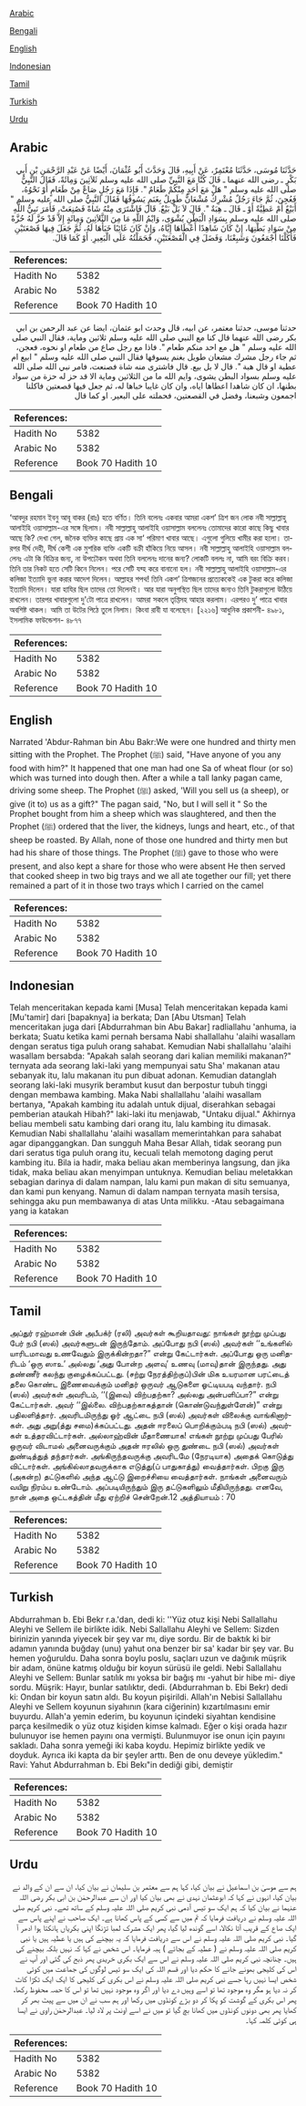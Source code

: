 [Arabic](#arabic)

[Bengali](#bengali)

[English](#english)

[Indonesian](#indonesian)

[Tamil](#tamil)

[Turkish](#turkish)

[Urdu](#urdu)

## Arabic


<div dir="rtl" lang="ar" style={{fontSize:'larger',backgroundColor:'#f8f9fa',padding:20}}>
حَدَّثَنَا مُوسَى، حَدَّثَنَا مُعْتَمِرٌ، عَنْ أَبِيهِ، قَالَ وَحَدَّثَ أَبُو عُثْمَانَ، أَيْضًا عَنْ عَبْدِ الرَّحْمَنِ بْنِ أَبِي بَكْرٍ ـ رضى الله عنهما ـ قَالَ كُنَّا مَعَ النَّبِيِّ صلى الله عليه وسلم ثَلاَثِينَ وَمِائَةً، فَقَالَ النَّبِيُّ صلى الله عليه وسلم ‏"‏ هَلْ مَعَ أَحَدٍ مِنْكُمْ طَعَامٌ ‏"‏‏.‏ فَإِذَا مَعَ رَجُلٍ صَاعٌ مِنْ طَعَامٍ أَوْ نَحْوُهُ، فَعُجِنَ، ثُمَّ جَاءَ رَجُلٌ مُشْرِكٌ مُشْعَانٌّ طَوِيلٌ بِغَنَمٍ يَسُوقُهَا فَقَالَ النَّبِيُّ صلى الله عليه وسلم ‏"‏ أَبَيْعٌ أَمْ عَطِيَّةٌ أَوْ ـ قَالَ ـ هِبَةٌ ‏"‏‏.‏ قَالَ لاَ بَلْ بَيْعٌ‏.‏ قَالَ فَاشْتَرَى مِنْهُ شَاةً فَصُنِعَتْ، فَأَمَرَ نَبِيُّ اللَّهِ صلى الله عليه وسلم بِسَوَادِ الْبَطْنِ يُشْوَى، وَايْمُ اللَّهِ مَا مِنَ الثَّلاَثِينَ وَمِائَةٍ إِلاَّ قَدْ حَزَّ لَهُ حُزَّةً مِنْ سَوَادِ بَطْنِهَا، إِنْ كَانَ شَاهِدًا أَعْطَاهَا إِيَّاهُ، وَإِنْ كَانَ غَائِبًا خَبَأَهَا لَهُ، ثُمَّ جَعَلَ فِيهَا قَصْعَتَيْنِ فَأَكَلْنَا أَجْمَعُونَ وَشَبِعْنَا، وَفَضَلَ فِي الْقَصْعَتَيْنِ، فَحَمَلْتُهُ عَلَى الْبَعِيرِ‏.‏ أَوْ كَمَا قَالَ‏.‏
</div>
<div style={{backgroundColor:'#f8f9fa',padding:20, marginBottom: 10}}><table> <thead> <tr> <th>References:</th> <th></th> </tr> </thead> <tbody><tr><td>Hadith No</td><td>5382</td></tr><tr><td>Arabic No</td><td>5382</td></tr><tr><td>Reference</td><td>Book 70 Hadith 10</td></tr></tbody></table></div>


<div dir="rtl" lang="ar" style={{fontSize:'larger',backgroundColor:'#f8f9fa',padding:20}}>
حدثنا موسى، حدثنا معتمر، عن ابيه، قال وحدث ابو عثمان، ايضا عن عبد الرحمن بن ابي بكر رضى الله عنهما قال كنا مع النبي صلى الله عليه وسلم ثلاثين وماية، فقال النبي صلى الله عليه وسلم " هل مع احد منكم طعام ". فاذا مع رجل صاع من طعام او نحوه، فعجن، ثم جاء رجل مشرك مشعان طويل بغنم يسوقها فقال النبي صلى الله عليه وسلم " ابيع ام عطية او قال هبة ". قال لا بل بيع. قال فاشترى منه شاة فصنعت، فامر نبي الله صلى الله عليه وسلم بسواد البطن يشوى، وايم الله ما من الثلاثين وماية الا قد حز له حزة من سواد بطنها، ان كان شاهدا اعطاها اياه، وان كان غايبا خباها له، ثم جعل فيها قصعتين فاكلنا اجمعون وشبعنا، وفضل في القصعتين، فحملته على البعير. او كما قال
</div>
<div style={{backgroundColor:'#f8f9fa',padding:20, marginBottom: 10}}><table> <thead> <tr> <th>References:</th> <th></th> </tr> </thead> <tbody><tr><td>Hadith No</td><td>5382</td></tr><tr><td>Arabic No</td><td>5382</td></tr><tr><td>Reference</td><td>Book 70 Hadith 10</td></tr></tbody></table></div>

## Bengali


<div dir="ltr" lang="bn" style={{fontSize:'larger',backgroundColor:'#f8f9fa',padding:20}}>
‘আবদুর রহমান ইবনু আবূ বাকর (রাঃ) হতে বর্ণিত। তিনি বলেনঃ একবার আমরা একশ’ ত্রিশ জন লোক নবী সাল্লাল্লাহু আলাইহি ওয়াসাল্লাম-এর সঙ্গে ছিলাম। নবী সাল্লাল্লাহু আলাইহি ওয়াসাল্লাম বললেনঃ তোমাদের কারো কাছে কিছু খাবার আছে কি? দেখা গেল, জনৈক ব্যক্তির কাছে প্রায় এক সা‘ পরিমাণ খাবার আছে। এগুলো গুলিয়ে খামীর করা হলো। তারপর দীর্ঘ দেহী, দীর্ঘ কেশী এক মুশরিক ব্যক্তি একটি বক্রী হাঁকিয়ে নিয়ে আসল। নবী সাল্লাল্লাহু আলাইহি ওয়াসাল্লাম বললেনঃ এটা কি বিক্রির জন্য, না উপঢৌকন অথবা তিনি বললেনঃ দানের জন্য? লোকটি বললঃ না, আমি বরং বিক্রি করব। তিনি তার নিকট হতে সেটি কিনে নিলেন। পরে সেটি যব্হ করে বানানো হল। নবী সাল্লাল্লাহু আলাইহি ওয়াসাল্লাম-এর কলিজা ইত্যাদি ভুনা করার আদেশ দিলেন। আল্লাহর শপথ! তিনি একশ’ ত্রিশজনের প্রত্যেককেই এক টুকরা করে কলিজা ইত্যাদি দিলেন। যারা হাযির ছিল তাদের তো দিলেনই। আর যারা অনুপস্থিত ছিল তাদের জন্যও তিনি টুকরাগুলো উঠিয়ে রাখলেন। তারপর খাবারগুলো দু'টো পাত্রে রাখলেন। আমরা সকলে তৃপ্তিসহ আহার করলাম। এরপরও দু’ পাত্রে খাবার অবশিষ্ট থাকল। আমি তা উটের পিঠে তুলে নিলাম। কিংবা রাবী যা বলেছেন। [২২১৬] আধুনিক প্রকাশনী- ৪৯৮১, ইসলামিক ফাউন্ডেশন- ৪৮৭৭
</div>
<div style={{backgroundColor:'#f8f9fa',padding:20, marginBottom: 10}}><table> <thead> <tr> <th>References:</th> <th></th> </tr> </thead> <tbody><tr><td>Hadith No</td><td>5382</td></tr><tr><td>Arabic No</td><td>5382</td></tr><tr><td>Reference</td><td>Book 70 Hadith 10</td></tr></tbody></table></div>

## English


<div dir="ltr" lang="en" style={{fontSize:'larger',backgroundColor:'#f8f9fa',padding:20}}>
Narrated 'Abdur-Rahman bin Abu Bakr:We were one hundred and thirty men sitting with the Prophet. The Prophet (ﷺ) said, "Have anyone of you any food with him?" It happened that one man had one Sa of wheat flour (or so) which was turned into dough then. After a while a tall lanky pagan came, driving some sheep. The Prophet (ﷺ) asked, 'Will you sell us (a sheep), or give (it to) us as a gift?" The pagan said, "No, but I will sell it " So the Prophet bought from him a sheep which was slaughtered, and then the Prophet (ﷺ) ordered that the liver, the kidneys, lungs and heart, etc., of that sheep be roasted. By Allah, none of those one hundred and thirty men but had his share of those things. The Prophet (ﷺ) gave to those who were present, and also kept a share for those who were absent He then served that cooked sheep in two big trays and we all ate together our fill; yet there remained a part of it in those two trays which I carried on the camel
</div>
<div style={{backgroundColor:'#f8f9fa',padding:20, marginBottom: 10}}><table> <thead> <tr> <th>References:</th> <th></th> </tr> </thead> <tbody><tr><td>Hadith No</td><td>5382</td></tr><tr><td>Arabic No</td><td>5382</td></tr><tr><td>Reference</td><td>Book 70 Hadith 10</td></tr></tbody></table></div>

## Indonesian


<div dir="ltr" lang="id" style={{fontSize:'larger',backgroundColor:'#f8f9fa',padding:20}}>
Telah menceritakan kepada kami [Musa] Telah menceritakan kepada kami [Mu'tamir] dari [bapaknya] ia berkata; Dan [Abu Utsman] Telah menceritakan juga dari [Abdurrahman bin Abu Bakar] radliallahu 'anhuma, ia berkata; Suatu ketika kami pernah bersama Nabi shallallahu 'alaihi wasallam dengan seratus tiga puluh orang sahabat. Kemudian Nabi shallallahu 'alaihi wasallam bersabda: "Apakah salah seorang dari kalian memiliki makanan?" ternyata ada seorang laki-laki yang mempunyai satu Sha' makanan atau sebanyak itu, lalu makanan itu pun dibuat adonan. Kemudian datanglah seorang laki-laki musyrik berambut kusut dan berpostur tubuh tinggi dengan membawa kambing. Maka Nabi shallallahu 'alaihi wasallam bertanya, "Apakah kambing itu adalah untuk dijual, diserahkan sebagai pemberian ataukah Hibah?" laki-laki itu menjawab, "Untaku dijual." Akhirnya beliau membeli satu kambing dari orang itu, lalu kambing itu dimasak. Kemudian Nabi shallallahu 'alaihi wasallam memerintahkan para sahabat agar dipanggangkan. Dan sungguh Maha Besar Allah, tidak seorang pun dari seratus tiga puluh orang itu, kecuali telah memotong daging perut kambing itu. Bila ia hadir, maka beliau akan memberinya langsung, dan jika tidak, maka beliau akan menyimpan untuknya. Kemudian beliau meletakkan sebagian darinya di dalam nampan, lalu kami pun makan di situ semuanya, dan kami pun kenyang. Namun di dalam nampan ternyata masih tersisa, sehingga aku pun membawanya di atas Unta milikku. -Atau sebagaimana yang ia katakan
</div>
<div style={{backgroundColor:'#f8f9fa',padding:20, marginBottom: 10}}><table> <thead> <tr> <th>References:</th> <th></th> </tr> </thead> <tbody><tr><td>Hadith No</td><td>5382</td></tr><tr><td>Arabic No</td><td>5382</td></tr><tr><td>Reference</td><td>Book 70 Hadith 10</td></tr></tbody></table></div>

## Tamil


<div dir="ltr" lang="ta" style={{fontSize:'larger',backgroundColor:'#f8f9fa',padding:20}}>
அப்துர் ரஹ்மான் பின் அபீபக்ர் (ரலி) அவர்கள் கூறியதாவது: நாங்கள் நூற்று முப்பது பேர் நபி (ஸல்) அவர்களுடன் இருந்தோம். அப்போது நபி (ஸல்) அவர்கள் ‘‘உங்களில் யாரிடமாவது உணவேதும் இருக்கின்றதா?” என்று கேட்டார்கள். அப்போது ஒரு மனிதரிடம் ‘ஒரு ஸாஉ’ அல்லது ‘அது போன்ற அளவு’ உணவு (மாவு)தான் இருந்தது. அது தண்ணீர் கலந்து குழைக்கப்பட்டது. (சற்று நேரத்திற்குப்)பின் மிக உயரமான பரட்டைத் தலை கொண்ட இணைவைக்கும் மனிதர் ஒருவர் ஆடுகளை ஓட்டியபடி வந்தார். நபி (ஸல்) அவர்கள் அவரிடம், ‘‘(இவை) விற்பதற்கா? அல்லது அன்பளிப்பா?” என்று கேட்டார்கள். அவர் ‘‘இல்லை. விற்பதற்காகத்தான் (கொண்டுவந்துள்ளேன்)” என்று பதிலளித்தார். அவரிடமிருந்து ஓர் ஆட்டை நபி (ஸல்) அவர்கள் விலைக்கு வாங்கினார்கள். அது அறு(த்து சமை)க்கப்பட்டது. அதன் ஈரலைப் பொறிக்கும்படி நபி (ஸல்) அவர்கள் உத்தரவிட்டார்கள். அல்லாஹ்வின் மீதாணையாக! எங்கள் நூற்று முப்பது பேரில் ஒருவர் விடாமல் அனைவருக்கும் அதன் ஈரலில் ஒரு துண்டை நபி (ஸல்) அவர்கள் துண்டித்துத் தந்தார்கள். அங்கிருந்தவருக்கு அவரிடமே (நேரடியாக) அதைக் கொடுத்து விட்டார்கள். அங்கில்லாதவருக்காக எடுத்து(ப் பாதுகாத்து) வைத்தார்கள். பிறகு இரு (அகன்ற) தட்டுகளில் அந்த ஆட்டு இறைச்சியை வைத்தார்கள். நாங்கள் அனைவரும் வயிறு நிரம்ப உண்டோம். அப்படியிருந்தும் இரு தட்டுகளிலும் மீதியிருந்தது. எனவே, நான் அதை ஒட்டகத்தின் மீது ஏற்றிச் சென்றேன்.12 அத்தியாயம் : 70
</div>
<div style={{backgroundColor:'#f8f9fa',padding:20, marginBottom: 10}}><table> <thead> <tr> <th>References:</th> <th></th> </tr> </thead> <tbody><tr><td>Hadith No</td><td>5382</td></tr><tr><td>Arabic No</td><td>5382</td></tr><tr><td>Reference</td><td>Book 70 Hadith 10</td></tr></tbody></table></div>

## Turkish


<div dir="ltr" lang="tr" style={{fontSize:'larger',backgroundColor:'#f8f9fa',padding:20}}>
Abdurrahman b. Ebi Bekr r.a.'dan, dedi ki: ''Yüz otuz kişi Nebi Sallallahu Aleyhi ve Sellem ile birlikte idik. Nebi Sallallahu Aleyhi ve Sellem: Sizden birinizin yanında yiyecek bir şey var mı, diye sordu. Bir de baktık ki bir adamın yanında buğday (unu) yahut ona benzer bir sa' kadar bir şey var. Bu hemen yoğuruldu. Daha sonra boylu poslu, saçları uzun ve dağınık müşrik bir adam, önüne katmış olduğu bir koyun sürüsü ile geldi. Nebi Sallallahu Aleyhi ve Sellem: Bunlar satılık mı yoksa bir bağış mı -yahut bir hibe mi- diye sordu. Müşrik: Hayır, bunlar satılıktır, dedi. (Abdurrahman b. Ebi Bekr) dedi ki: Ondan bir koyun satın aldı. Bu koyun pişirildi. Allah'ın Nebisi Sallallahu Aleyhi ve Sellem koyunun siyahının (kara ciğerinin) kızartılmasını emir buyurdu. Allah'a yemin ederim, bu koyunun içindeki siyahtan kendisine parça kesilmedik o yüz otuz kişiden kimse kalmadı. Eğer o kişi orada hazır bulunuyor ise hemen payını ona vermişti. Bulunmuyor ise onun için payını sakladı. Daha sonra yemeği iki kaba koydu. Hepimiz birlikte yedik ve doyduk. Ayrıca iki kapta da bir şeyler arttı. Ben de onu deveye yükledim." Ravi: Yahut Abdurrahman b. Ebi Bekı"in dediği gibi, demiştir
</div>
<div style={{backgroundColor:'#f8f9fa',padding:20, marginBottom: 10}}><table> <thead> <tr> <th>References:</th> <th></th> </tr> </thead> <tbody><tr><td>Hadith No</td><td>5382</td></tr><tr><td>Arabic No</td><td>5382</td></tr><tr><td>Reference</td><td>Book 70 Hadith 10</td></tr></tbody></table></div>

## Urdu


<div dir="rtl" lang="ur" style={{fontSize:'larger',backgroundColor:'#f8f9fa',padding:20}}>
ہم سے موسیٰ بن اسماعیل نے بیان کیا، کہا ہم سے معتمر بن سلیمان نے بیان کیا، ان سے ان کے والد نے بیان کیا، انہوں نے کہا کہ ابوعثمان نہدی نے بھی بیان کیا اور ان سے عبدالرحمٰن بن ابی بکر رضی اللہ عنہما نے بیان کیا کہ ہم ایک سو تیس آدمی نبی کریم صلی اللہ علیہ وسلم کے ساتھ تھے۔ نبی کریم صلی اللہ علیہ وسلم نے دریافت فرمایا کہ تم میں سے کسی کے پاس کھانا ہے۔ ایک صاحب نے اپنے پاس سے ایک صاع کے قریب آٹا نکالا، اسے گوندھ لیا گیا، پھر ایک مشرک لمبا تڑنگا اپنی بکریاں ہانکتا ہوا ادھر آ گیا۔ نبی کریم صلی اللہ علیہ وسلم نے اس سے دریافت فرمایا کہ یہ بیچنے کی ہیں یا عطیہ ہیں یا نبی کریم صلی اللہ علیہ وسلم نے ( عطیہ کے بجائے ) ہبہ فرمایا۔ اس شخص نے کہا کہ نہیں بلکہ بیچنے کی ہیں۔ چنانچہ نبی کریم صلی اللہ علیہ وسلم نے اس سے ایک بکری خریدی پھر ذبح کی گئی اور آپ نے اس کی کلیجی بھونے جانے کا حکم دیا اور قسم اللہ کی ایک سو تیس لوگوں کی جماعت میں کوئی شخص ایسا نہیں رہا جسے نبی کریم صلی اللہ علیہ وسلم نے اس بکری کی کلیجی کا ایک ایک ٹکڑا کاٹ کر نہ دیا ہو مگر وہ موجود تھا تو اسے وہیں دے دیا اور اگر وہ موجود نہیں تھا تو اس کا حصہ محفوظ رکھا، پھر اس بکری کے گوشت کو پکا کر دو بڑے کونڈوں میں رکھا اور ہم سب نے ان میں سے پیٹ بھر کر کھایا پھر بھی دونوں کونڈوں میں کھانا بچ گیا تو میں نے اسے اونٹ پر لاد لیا۔ عبدالرحمٰن راوی نے ایسا ہی کوئی کلمہ کہا۔
</div>
<div style={{backgroundColor:'#f8f9fa',padding:20, marginBottom: 10}}><table> <thead> <tr> <th>References:</th> <th></th> </tr> </thead> <tbody><tr><td>Hadith No</td><td>5382</td></tr><tr><td>Arabic No</td><td>5382</td></tr><tr><td>Reference</td><td>Book 70 Hadith 10</td></tr></tbody></table></div>